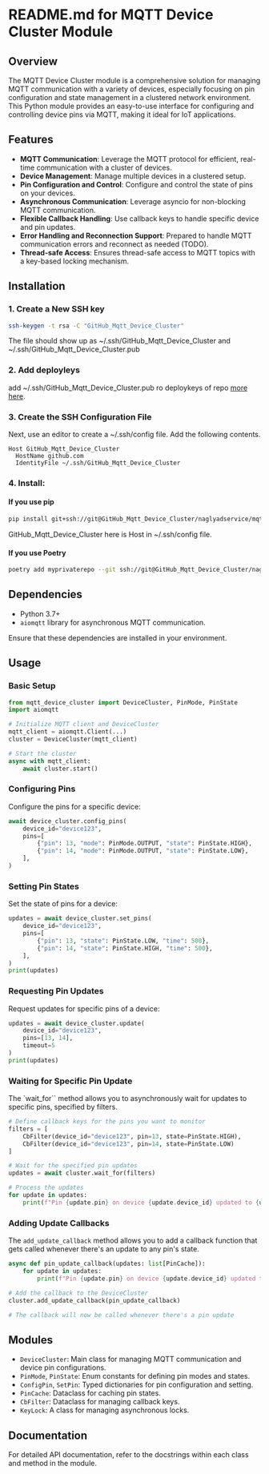# README.md for MQTT Device Cluster Module

## Overview

The MQTT Device Cluster module is a comprehensive solution for managing MQTT communication with a variety of devices, especially focusing on pin configuration and state management in a clustered network environment. This Python module provides an easy-to-use interface for configuring and controlling device pins via MQTT, making it ideal for IoT applications.

## Features

- **MQTT Communication**: Leverage the MQTT protocol for efficient, real-time communication with a cluster of devices.
- **Device Management**: Manage multiple devices in a clustered setup.
- **Pin Configuration and Control**: Configure and control the state of pins on your devices.
- **Asynchronous Communication**: Leverage asyncio for non-blocking MQTT communication.
- **Flexible Callback Handling**: Use callback keys to handle specific device and pin updates.
- **Error Handling and Reconnection Support**: Prepared to handle MQTT communication errors and reconnect as needed (TODO).
- **Thread-safe Access**: Ensures thread-safe access to MQTT topics with a key-based locking mechanism.

## Installation

### 1. Create a New SSH key
```bash
ssh-keygen -t rsa -C "GitHub_Mqtt_Device_Cluster"
```
The file should show up as ~/.ssh/GitHub_Mqtt_Device_Cluster and ~/.ssh/GitHub_Mqtt_Device_Cluster.pub

### 2. Add deployleys
add ~/.ssh/GitHub_Mqtt_Device_Cluster.pub ro deploykeys of repo [more here](https://docs.github.com/en/authentication/connecting-to-github-with-ssh/managing-deploy-keys#set-up-deploy-keys).

### 3. Create the SSH Configuration File

Next, use an editor to create a ~/.ssh/config file. Add the following contents.
```
Host GitHub_Mqtt_Device_Cluster
  HostName github.com
  IdentityFile ~/.ssh/GitHub_Mqtt_Device_Cluster
```

### 4. Install:

#### If you use pip

```bash
pip install git+ssh://git@GitHub_Mqtt_Device_Cluster/naglyadservice/mqtt_device_cluster.git
```

GitHub_Mqtt_Device_Cluster here is Host in  ~/.ssh/config file.


#### If you use Poetry
```bash
poetry add myprivaterepo --git ssh://git@GitHub_Mqtt_Device_Cluster/naglyadservice/mqtt_device_cluster.git
```


## Dependencies

- Python 3.7+
- `aiomqtt` library for asynchronous MQTT communication.

Ensure that these dependencies are installed in your environment.

## Usage

### Basic Setup

```python
from mqtt_device_cluster import DeviceCluster, PinMode, PinState
import aiomqtt

# Initialize MQTT client and DeviceCluster
mqtt_client = aiomqtt.Client(...)
cluster = DeviceCluster(mqtt_client)

# Start the cluster
async with mqtt_client:
    await cluster.start()
```

### Configuring Pins

Configure the pins for a specific device:

```python
await device_cluster.config_pins(
    device_id="device123",
    pins=[
        {"pin": 13, "mode": PinMode.OUTPUT, "state": PinState.HIGH},
        {"pin": 14, "mode": PinMode.OUTPUT, "state": PinState.LOW},
    ],
)
```

### Setting Pin States

Set the state of pins for a device:

```python
updates = await device_cluster.set_pins(
    device_id="device123",
    pins=[
        {"pin": 13, "state": PinState.LOW, "time": 500},
        {"pin": 14, "state": PinState.HIGH, "time": 500},
    ],
)
print(updates)
```

### Requesting Pin Updates

Request updates for specific pins of a device:

```python
updates = await device_cluster.update(
    device_id="device123",
    pins=[13, 14],
    timeout=5
)
print(updates)
```

### Waiting for Specific Pin Update

The `wait_for`` method allows you to asynchronously wait for updates to specific pins, specified by filters.

```python
# Define callback keys for the pins you want to monitor
filters = [
    CbFilter(device_id="device123", pin=13, state=PinState.HIGH),
    CbFilter(device_id="device123", pin=14, state=PinState.LOW)
]

# Wait for the specified pin updates
updates = await cluster.wait_for(filters)

# Process the updates
for update in updates:
    print(f"Pin {update.pin} on device {update.device_id} updated to {update.state}")
```

### Adding Update Callbacks
The `add_update_callback` method allows you to add a callback function that gets called whenever there's an update to any pin's state. 

```python
async def pin_update_callback(updates: list[PinCache]):
    for update in updates:
        print(f"Pin {update.pin} on device {update.device_id} updated to {update.state}")

# Add the callback to the DeviceCluster
cluster.add_update_callback(pin_update_callback)

# The callback will now be called whenever there's a pin update

```

## Modules

- `DeviceCluster`: Main class for managing MQTT communication and device pin configurations.
- `PinMode`, `PinState`: Enum constants for defining pin modes and states.
- `ConfigPin`, `SetPin`: Typed dictionaries for pin configuration and setting.
- `PinCache`: Dataclass for caching pin states.
- `CbFilter`: Dataclass for managing callback keys.
- `KeyLock`: A class for managing asynchronous locks.

## Documentation

For detailed API documentation, refer to the docstrings within each class and method in the module.